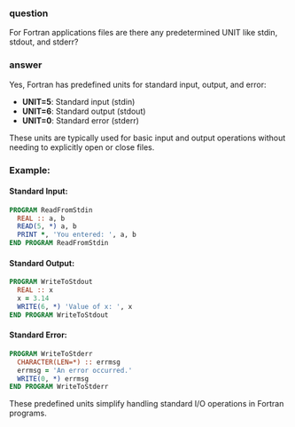 ### question

For Fortran applications files are there any predetermined UNIT like stdin, stdout, and stderr?

### answer

Yes, Fortran has predefined units for standard input, output, and error:

- **UNIT=5**: Standard input (stdin)
- **UNIT=6**: Standard output (stdout)
- **UNIT=0**: Standard error (stderr)

These units are typically used for basic input and output operations without needing to explicitly open or close files.

### Example:

#### Standard Input:

```fortran
PROGRAM ReadFromStdin
  REAL :: a, b
  READ(5, *) a, b
  PRINT *, 'You entered: ', a, b
END PROGRAM ReadFromStdin
```

#### Standard Output:

```fortran
PROGRAM WriteToStdout
  REAL :: x
  x = 3.14
  WRITE(6, *) 'Value of x: ', x
END PROGRAM WriteToStdout
```

#### Standard Error:

```fortran
PROGRAM WriteToStderr
  CHARACTER(LEN=*) :: errmsg
  errmsg = 'An error occurred.'
  WRITE(0, *) errmsg
END PROGRAM WriteToStderr
```

These predefined units simplify handling standard I/O operations in Fortran programs.
